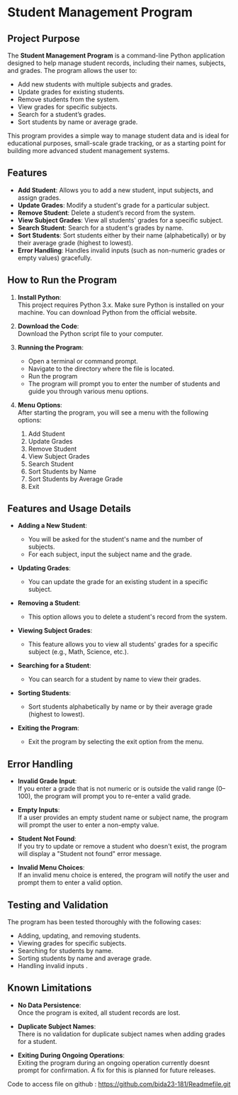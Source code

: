 # Student Management Program

## Project Purpose

The **Student Management Program** is a command-line Python application designed to help manage student records, including their names, subjects, and grades. The program allows the user to:

- Add new students with multiple subjects and grades.
- Update grades for existing students.
- Remove students from the system.
- View grades for specific subjects.
- Search for a student’s grades.
- Sort students by name or average grade.

This program provides a simple way to manage student data and is ideal for educational purposes, small-scale grade tracking, or as a starting point for building more advanced student management systems.

## Features

- **Add Student**: Allows you to add a new student, input subjects, and assign grades.
- **Update Grades**: Modify a student's grade for a particular subject.
- **Remove Student**: Delete a student’s record from the system.
- **View Subject Grades**: View all students' grades for a specific subject.
- **Search Student**: Search for a student's grades by name.
- **Sort Students**: Sort students either by their name (alphabetically) or by their average grade (highest to lowest).
- **Error Handling**: Handles invalid inputs (such as non-numeric grades or empty values) gracefully.

## How to Run the Program

1. **Install Python**:  
   This project requires Python 3.x. Make sure Python is installed on your machine. You can download Python from the official website.

2. **Download the Code**:  
   Download the Python script file to your computer.

3. **Running the Program**:  
   - Open a terminal or command prompt.
   - Navigate to the directory where the file is located.
   - Run the program 
   - The program will prompt you to enter the number of students and guide you through various menu options.

4. **Menu Options**:  
   After starting the program, you will see a menu with the following options:
   1. Add Student
   2. Update Grades
   3. Remove Student
   4. View Subject Grades
   5. Search Student
   6. Sort Students by Name
   7. Sort Students by Average Grade
   8. Exit
   

## Features and Usage Details

- **Adding a New Student**:  
   - You will be asked for the student's name and the number of subjects.
   - For each subject, input the subject name and the grade.

- **Updating Grades**:  
   - You can update the grade for an existing student in a specific subject.

- **Removing a Student**:  
   - This option allows you to delete a student's record from the system.

- **Viewing Subject Grades**:  
   - This feature allows you to view all students' grades for a specific subject (e.g., Math, Science, etc.).

- **Searching for a Student**:  
   - You can search for a student by name to view their grades.

- **Sorting Students**:  
   - Sort students alphabetically by name or by their average grade (highest to lowest).

- **Exiting the Program**:  
   - Exit the program by selecting the exit option from the menu.

## Error Handling

- **Invalid Grade Input**:  
   If you enter a grade that is not numeric or is outside the valid range (0–100), the program will prompt you to re-enter a valid grade.

- **Empty Inputs**:  
   If a user provides an empty student name or subject name, the program will prompt the user to enter a non-empty value.

- **Student Not Found**:  
   If you try to update or remove a student who doesn't exist, the program will display a "Student not found" error message.

- **Invalid Menu Choices**:  
   If an invalid menu choice is entered, the program will notify the user and prompt them to enter a valid option.

## Testing and Validation

The program has been tested thoroughly with the following cases:

- Adding, updating, and removing students.
- Viewing grades for specific subjects.
- Searching for students by name.
- Sorting students by name and average grade.
- Handling invalid inputs .

## Known Limitations

- **No Data Persistence**:  
   Once the program is exited, all student records are lost.

- **Duplicate Subject Names**:  
   There is no validation for duplicate subject names when adding grades for a student.

- **Exiting During Ongoing Operations**:  
   Exiting the program during an ongoing operation currently doesnt prompt for confirmation. A fix for this is planned for future releases.

Code to access file on github :  https://github.com/bida23-181/Readmefile.git
